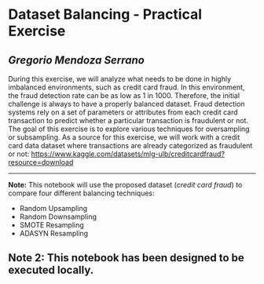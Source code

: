 # **Dataset Balancing - Practical Exercise**

## *Gregorio Mendoza Serrano*

During this exercise, we will analyze what needs to be done in highly imbalanced environments, such as credit card fraud. In this environment, the fraud detection rate can be as low as 1 in 1000. Therefore, the initial challenge is always to have a properly balanced dataset.
Fraud detection systems rely on a set of parameters or attributes from each credit card transaction to predict whether a particular transaction is fraudulent or not.
The goal of this exercise is to explore various techniques for oversampling or subsampling.
As a source for this exercise, we will work with a credit card data dataset where transactions are already categorized as fraudulent or not:
https://www.kaggle.com/datasets/mlg-ulb/creditcardfraud?resource=download

---
**Note:** This notebook will use the proposed dataset (*credit card fraud*) to compare four different balancing techniques:
- Random Upsampling
- Random Downsampling
- SMOTE Resampling
- ADASYN Resampling

**Note 2:** This notebook has been designed to be executed locally.
---
